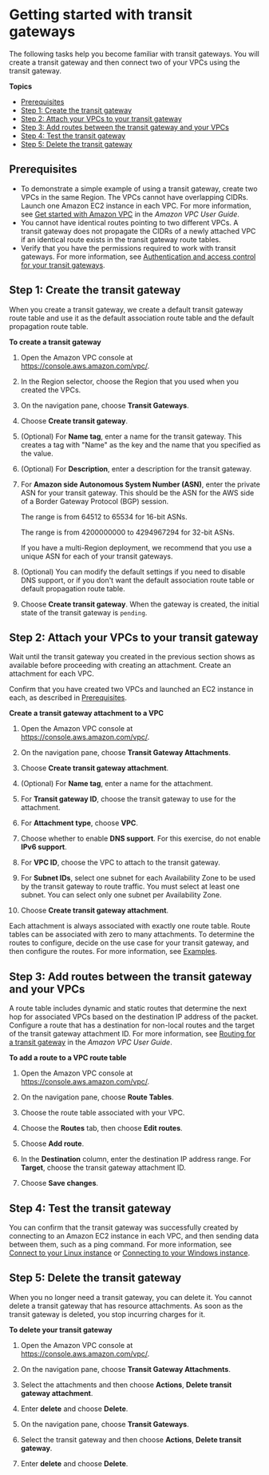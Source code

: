 # Getting started with transit gateways<a name="tgw-getting-started"></a>

The following tasks help you become familiar with transit gateways\. You will create a transit gateway and then connect two of your VPCs using the transit gateway\.

**Topics**
+ [Prerequisites](#tgw-prerequisites)
+ [Step 1: Create the transit gateway](#step-create-tgw)
+ [Step 2: Attach your VPCs to your transit gateway](#step-attach-vpcs)
+ [Step 3: Add routes between the transit gateway and your VPCs](#step-add-routes)
+ [Step 4: Test the transit gateway](#step-test-tgw)
+ [Step 5: Delete the transit gateway](#step-delete-tgw)

## Prerequisites<a name="tgw-prerequisites"></a>
+ To demonstrate a simple example of using a transit gateway, create two VPCs in the same Region\. The VPCs cannot have overlapping CIDRs\. Launch one Amazon EC2 instance in each VPC\. For more information, see [Get started with Amazon VPC](https://docs.aws.amazon.com/vpc/latest/userguide/vpc-getting-started.html) in the *Amazon VPC User Guide*\.
+ You cannot have identical routes pointing to two different VPCs\. A transit gateway does not propagate the CIDRs of a newly attached VPC if an identical route exists in the transit gateway route tables\.
+ Verify that you have the permissions required to work with transit gateways\. For more information, see [Authentication and access control for your transit gateways](transit-gateway-authentication-access-control.md)\.

## Step 1: Create the transit gateway<a name="step-create-tgw"></a>

When you create a transit gateway, we create a default transit gateway route table and use it as the default association route table and the default propagation route table\.

**To create a transit gateway**

1. Open the Amazon VPC console at [https://console\.aws\.amazon\.com/vpc/](https://console.aws.amazon.com/vpc/)\.

1. In the Region selector, choose the Region that you used when you created the VPCs\.

1. On the navigation pane, choose **Transit Gateways**\.

1. Choose **Create transit gateway**\.

1. \(Optional\) For **Name tag**, enter a name for the transit gateway\. This creates a tag with "Name" as the key and the name that you specified as the value\.

1. \(Optional\) For **Description**, enter a description for the transit gateway\.

1. For **Amazon side Autonomous System Number \(ASN\)**, enter the private ASN for your transit gateway\. This should be the ASN for the AWS side of a Border Gateway Protocol \(BGP\) session\.

   The range is from 64512 to 65534 for 16\-bit ASNs\.

   The range is from 4200000000 to 4294967294 for 32\-bit ASNs\.

   If you have a multi\-Region deployment, we recommend that you use a unique ASN for each of your transit gateways\.

1. \(Optional\) You can modify the default settings if you need to disable DNS support, or if you don't want the default association route table or default propagation route table\.

1. Choose **Create transit gateway**\. When the gateway is created, the initial state of the transit gateway is `pending`\.

## Step 2: Attach your VPCs to your transit gateway<a name="step-attach-vpcs"></a>

Wait until the transit gateway you created in the previous section shows as available before proceeding with creating an attachment\. Create an attachment for each VPC\.

Confirm that you have created two VPCs and launched an EC2 instance in each, as described in [Prerequisites](#tgw-prerequisites)\.

**Create a transit gateway attachment to a VPC**

1. Open the Amazon VPC console at [https://console\.aws\.amazon\.com/vpc/](https://console.aws.amazon.com/vpc/)\.

1. On the navigation pane, choose **Transit Gateway Attachments**\.

1. Choose **Create transit gateway attachment**\.

1. \(Optional\) For **Name tag**, enter a name for the attachment\.

1. For **Transit gateway ID**, choose the transit gateway to use for the attachment\.

1. For **Attachment type**, choose **VPC**\.

1. Choose whether to enable **DNS support**\. For this exercise, do not enable **IPv6 support**\.

1. For **VPC ID**, choose the VPC to attach to the transit gateway\.

1. For **Subnet IDs**, select one subnet for each Availability Zone to be used by the transit gateway to route traffic\. You must select at least one subnet\. You can select only one subnet per Availability Zone\.

1. Choose **Create transit gateway attachment**\.

Each attachment is always associated with exactly one route table\. Route tables can be associated with zero to many attachments\. To determine the routes to configure, decide on the use case for your transit gateway, and then configure the routes\. For more information, see [Examples](TGW_Scenarios.md)\.

## Step 3: Add routes between the transit gateway and your VPCs<a name="step-add-routes"></a>

A route table includes dynamic and static routes that determine the next hop for associated VPCs based on the destination IP address of the packet\. Configure a route that has a destination for non\-local routes and the target of the transit gateway attachment ID\. For more information, see [Routing for a transit gateway](https://docs.aws.amazon.com/vpc/latest/userguide/route-table-options.html#route-tables-tgw) in the *Amazon VPC User Guide*\.

**To add a route to a VPC route table**

1. Open the Amazon VPC console at [https://console\.aws\.amazon\.com/vpc/](https://console.aws.amazon.com/vpc/)\.

1. On the navigation pane, choose **Route Tables**\.

1. Choose the route table associated with your VPC\.

1. Choose the **Routes** tab, then choose **Edit routes**\.

1. Choose **Add route**\.

1. In the **Destination** column, enter the destination IP address range\. For **Target**, choose the transit gateway attachment ID\.

1. Choose **Save changes**\.

## Step 4: Test the transit gateway<a name="step-test-tgw"></a>

You can confirm that the transit gateway was successfully created by connecting to an Amazon EC2 instance in each VPC, and then sending data between them, such as a ping command\. For more information, see [Connect to your Linux instance](https://docs.aws.amazon.com/AWSEC2/latest/UserGuide/AccessingInstances.html) or [Connecting to your Windows instance](https://docs.aws.amazon.com/AWSEC2/latest/WindowsGuide/connecting_to_windows_instance.html)\.

## Step 5: Delete the transit gateway<a name="step-delete-tgw"></a>

When you no longer need a transit gateway, you can delete it\. You cannot delete a transit gateway that has resource attachments\. As soon as the transit gateway is deleted, you stop incurring charges for it\.

**To delete your transit gateway**

1. Open the Amazon VPC console at [https://console\.aws\.amazon\.com/vpc/](https://console.aws.amazon.com/vpc/)\.

1. On the navigation pane, choose **Transit Gateway Attachments**\.

1. Select the attachments and then choose **Actions**, **Delete transit gateway attachment**\. 

1. Enter **delete** and choose **Delete**\.

1. On the navigation pane, choose **Transit Gateways**\.

1. Select the transit gateway and then choose **Actions**, **Delete transit gateway**\. 

1. Enter **delete** and choose **Delete**\.
